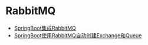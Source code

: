 # RabbitMQ

* [SpringBoot集成RabbitMQ](https://blog.csdn.net/qq_44981526/article/details/129334375?utm_medium=distribute.pc_relevant.none-task-blog-2~default~baidujs_baidulandingword~default-1-129334375-blog-123422005.235^v43^pc_blog_bottom_relevance_base4&spm=1001.2101.3001.4242.2&utm_relevant_index=4)
* [SpringBoot使用RabbitMQ自动创建Exchange和Queue](https://blog.csdn.net/cainiao1412/article/details/132337786)
